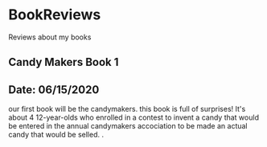 # BookReviews
Reviews about my books

## Candy Makers Book 1
## Date: 06/15/2020
our first book will be the candymakers. this book is full of surprises! It's about 4 12-year-olds who enrolled in a contest to invent a candy that would be entered in the annual candymakers accociation to be made an actual candy that would be selled.
.
